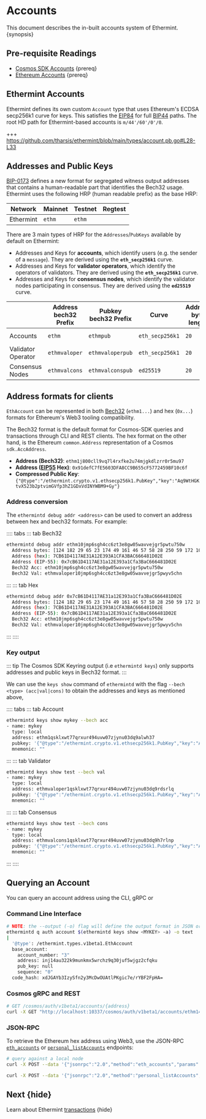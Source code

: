 <!--
order: 2
-->

# Accounts

This document describes the in-built accounts system of Ethermint. {synopsis}

## Pre-requisite Readings

- [Cosmos SDK Accounts](https://docs.cosmos.network/master/basics/accounts.html) {prereq}
- [Ethereum Accounts](https://ethereum.org/en/whitepaper/#ethereum-accounts) {prereq}

## Ethermint Accounts

Ethermint defines its own custom `Account` type that uses Ethereum's ECDSA secp256k1 curve for keys. This
satisfies the [EIP84](https://github.com/ethereum/EIPs/issues/84) for full [BIP44](https://github.com/bitcoin/bips/blob/master/bip-0044.mediawiki) paths.
The root HD path for Ethermint-based accounts is `m/44'/60'/0'/0`.

+++ https://github.com/tharsis/ethermint/blob/main/types/account.pb.go#L28-L33

## Addresses and Public Keys

[BIP-0173](https://github.com/satoshilabs/slips/blob/master/slip-0173.md) defines a new format for segregated witness output addresses that contains a human-readable part that identifies the Bech32 usage. Ethermint uses the following HRP (human readable prefix) as the base HRP:

| Network   | Mainnet | Testnet | Regtest |
|-----------|---------|---------|---------|
| Ethermint | `ethm`  | `ethm`  |         |

There are 3 main types of HRP for the `Addresses`/`PubKeys` available by default on Ethermint:

- Addresses and Keys for **accounts**, which identify users (e.g. the sender of a `message`). They are derived using the **`eth_secp256k1`** curve.
- Addresses and Keys for **validator operators**, which identify the operators of validators. They are derived using the **`eth_secp256k1`** curve.
- Addresses and Keys for **consensus nodes**, which identify the validator nodes participating in consensus. They are derived using the **`ed25519`** curve.

|                    | Address bech32 Prefix | Pubkey bech32 Prefix | Curve           | Address byte length | Pubkey byte length |
|--------------------|-----------------------|----------------------|-----------------|---------------------|--------------------|
| Accounts           | `ethm`                | `ethmpub`             | `eth_secp256k1` | `20`                | `33` (compressed)  |
| Validator Operator | `ethmvaloper`         | `ethmvaloperpub`     | `eth_secp256k1` | `20`                | `33` (compressed)  |
| Consensus Nodes    | `ethmvalcons`         | `ethmvalconspub`     | `ed25519`       | `20`                | `32`               |

## Address formats for clients

`EthAccount` can be represented in both [Bech32](https://en.bitcoin.it/wiki/Bech32) (`ethm1...`) and hex (`0x...`) formats for Ethereum's Web3 tooling compatibility.

The Bech32 format is the default format for Cosmos-SDK queries and transactions through CLI and REST
clients. The hex format on the other hand, is the Ethereum `common.Address` representation of a
Cosmos `sdk.AccAddress`.

- **Address (Bech32)**: `ethm1j800cll9vq7l4rxfke2u74mjgkdlzrr0r5mu97`
- **Address ([EIP55](https://eips.ethereum.org/EIPS/eip-55) Hex)**: `0x91defC7fE5603DFA8CC9B655cF5772459BF10c6f`
- **Compressed Public Key**: `{"@type":"/ethermint.crypto.v1.ethsecp256k1.PubKey","key":"Aq9WtHGKtvX523b2ptvimGVfp3hZ1GDxVdINYWBM9+Gy"}`

### Address conversion

The `ethermintd debug addr <address>` can be used to convert an address between hex and bech32 formats. For example:

:::: tabs
::: tab Bech32

```bash
ethermintd debug addr ethm10jmp6sgh4cc6zt3e8gw05wavvejgr5pwtu750w
  Address bytes: [124 182 29 65 23 174 49 161 46 57 58 28 250 59 172 102 100 129 208 46]
  Address (hex): 7CB61D4117AE31A12E393A1CFA3BAC666481D02E
  Address (EIP-55): 0x7cB61D4117AE31a12E393a1Cfa3BaC666481D02E
  Bech32 Acc: ethm10jmp6sgh4cc6zt3e8gw05wavvejgr5pwtu750w
  Bech32 Val: ethmvaloper10jmp6sgh4cc6zt3e8gw05wavvejgr5pwyv5chn
```

:::
::: tab Hex

```bash
ethermintd debug addr 0x7cB61D4117AE31a12E393a1Cfa3BaC666481D02E
  Address bytes: [124 182 29 65 23 174 49 161 46 57 58 28 250 59 172 102 100 129 208 46]
  Address (hex): 7CB61D4117AE31A12E393A1CFA3BAC666481D02E
  Address (EIP-55): 0x7cB61D4117AE31a12E393a1Cfa3BaC666481D02E
  Bech32 Acc: ethm10jmp6sgh4cc6zt3e8gw05wavvejgr5pwtu750w
  Bech32 Val: ethmvaloper10jmp6sgh4cc6zt3e8gw05wavvejgr5pwyv5chn
```

:::
::::

### Key output

::: tip
The Cosmos SDK Keyring output (i.e `ethermintd keys`) only supports addresses and public keys in Bech32 format.
:::

We can use the `keys show` command of `ethermintd` with the flag `--bech <type> (acc|val|cons)` to
obtain the addresses and keys as mentioned above,

:::: tabs
::: tab Account

```bash
ethermintd keys show mykey --bech acc
- name: mykey
  type: local
  address: ethm1qsklxwt77qrxur494uvw07zjynu03dq9alwh37
  pubkey: '{"@type":"/ethermint.crypto.v1.ethsecp256k1.PubKey","key":"A8nbJ3eW9oAb2RNZoS8L71jFMfjk6zVa1UISYgKK9HPm"}'
  mnemonic: ""
```

:::
::: tab Validator

```bash
ethermintd keys show test --bech val
- name: mykey
  type: local
  address: ethmvaloper1qsklxwt77qrxur494uvw07zjynu03dq9rdsrlq
  pubkey: '{"@type":"/ethermint.crypto.v1.ethsecp256k1.PubKey","key":"A8nbJ3eW9oAb2RNZoS8L71jFMfjk6zVa1UISYgKK9HPm"}'
  mnemonic: ""
```

:::
::: tab Consensus

```bash
ethermintd keys show test --bech cons
- name: mykey
  type: local
  address: ethmvalcons1qsklxwt77qrxur494uvw07zjynu03dq9h7rlnp
  pubkey: '{"@type":"/ethermint.crypto.v1.ethsecp256k1.PubKey","key":"A8nbJ3eW9oAb2RNZoS8L71jFMfjk6zVa1UISYgKK9HPm"}'
  mnemonic: ""
```

:::
::::

## Querying an Account

You can query an account address using the CLI, gRPC or

### Command Line Interface

```bash
# NOTE: the --output (-o) flag will define the output format in JSON or YAML (text)
ethermintd q auth account $(ethermintd keys show <MYKEY> -a) -o text
|
  '@type': /ethermint.types.v1beta1.EthAccount
  base_account:
    account_number: "3"
    address: inj14au322k9munkmx5wrchz9q30juf5wjgz2cfqku
    pub_key: null
    sequence: "0"
  code_hash: xdJGAYb3IzySfn2y3McDwOUAtlPKgic7e/rYBF2FpHA=
```

### Cosmos gRPC and REST

``` bash
# GET /cosmos/auth/v1beta1/accounts/{address}
curl -X GET "http://localhost:10337/cosmos/auth/v1beta1/accounts/ethm14au322k9munkmx5wrchz9q30juf5wjgz2cfqku" -H "accept: application/json"
```

### JSON-RPC

To retrieve the Ethereum hex address using Web3, use the JSON-RPC [`eth_accounts`](./../api/json-rpc/endpoints#eth-accounts) or [`personal_listAccounts`](./../api/json-rpc/endpoints#personal-listAccounts) endpoints:

```bash
# query against a local node
curl -X POST --data '{"jsonrpc":"2.0","method":"eth_accounts","params":[],"id":1}' -H "Content-Type: application/json" http://localhost:8545

curl -X POST --data '{"jsonrpc":"2.0","method":"personal_listAccounts","params":[],"id":1}' -H "Content-Type: application/json" http://localhost:8545
```

## Next {hide}

Learn about Ethermint [transactions](./transactions.md) {hide}
